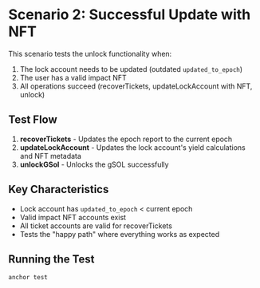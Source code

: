 # Scenario 2: Successful Update with NFT

This scenario tests the unlock functionality when:
1. The lock account needs to be updated (outdated `updated_to_epoch`)
2. The user has a valid impact NFT
3. All operations succeed (recoverTickets, updateLockAccount with NFT, unlock)

## Test Flow

1. **recoverTickets** - Updates the epoch report to the current epoch
2. **updateLockAccount** - Updates the lock account's yield calculations and NFT metadata
3. **unlockGSol** - Unlocks the gSOL successfully

## Key Characteristics

- Lock account has `updated_to_epoch` < current epoch
- Valid impact NFT accounts exist
- All ticket accounts are valid for recoverTickets
- Tests the "happy path" where everything works as expected

## Running the Test

```bash
anchor test
```